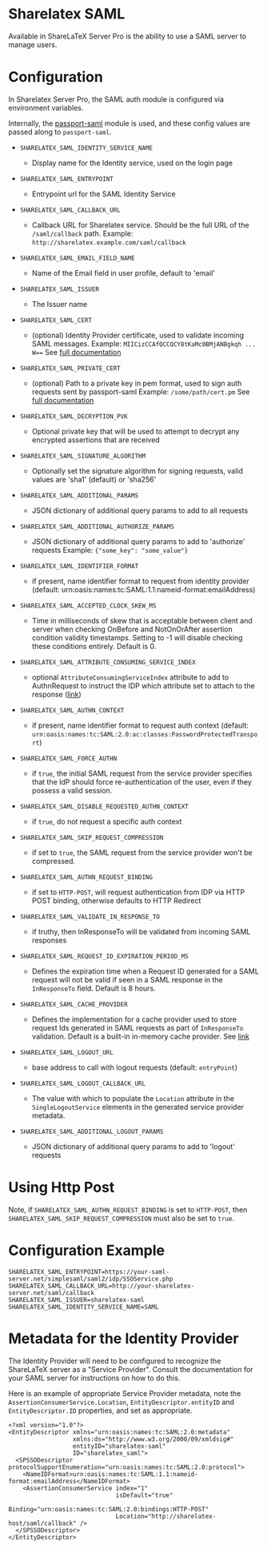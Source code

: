 # Sharelatex SAML

Available in ShareLaTeX Server Pro is the ability to use a SAML server to manage users.



# Configuration

In Sharelatex Server Pro, the SAML auth module is configured via environment variables.

Internally, the [passport-saml](https://github.com/bergie/passport-saml) module is used, and these config values are passed along to `passport-saml`.


- `SHARELATEX_SAML_IDENTITY_SERVICE_NAME`
    * Display name for the Identity service, used on the login page

- `SHARELATEX_SAML_ENTRYPOINT`
    * Entrypoint url for the SAML Identity Service
	
- `SHARELATEX_SAML_CALLBACK_URL`
    * Callback URL for Sharelatex service. Should be the full URL of the `/saml/callback` path.
      Example: `http://sharelatex.example.com/saml/callback`

- `SHARELATEX_SAML_EMAIL_FIELD_NAME`
    * Name of the Email field in user profile, default to 'email'

- `SHARELATEX_SAML_ISSUER`
    * The Issuer name

- `SHARELATEX_SAML_CERT`
    * (optional) Identity Provider certificate, used to validate incoming SAML messages.
	  Example: `MIICizCCAfQCCQCY8tKaMc0BMjANBgkqh ... W==`
	  See [full documentation](https://github.com/bergie/passport-saml/blob/master/README.md#security-and-signatures)

- `SHARELATEX_SAML_PRIVATE_CERT`
    * (optional) Path to a private key in pem format, used to sign auth requests sent by passport-saml
	  Example: `/some/path/cert.pm`
	  See [full documentation](https://github.com/bergie/passport-saml/blob/master/README.md#security-and-signatures)

- `SHARELATEX_SAML_DECRYPTION_PVK`
    * Optional private key that will be used to attempt to decrypt any encrypted assertions that are received

- `SHARELATEX_SAML_SIGNATURE_ALGORITHM`
    * Optionally set the signature algorithm for signing requests,
	  valid values are 'sha1' (default) or 'sha256'

- `SHARELATEX_SAML_ADDITIONAL_PARAMS`
    * JSON dictionary of additional query params to add to all requests

- `SHARELATEX_SAML_ADDITIONAL_AUTHORIZE_PARAMS`
    * JSON dictionary of additional query params to add to 'authorize' requests
	  Example: ` {"some_key": "some_value"} `

- `SHARELATEX_SAML_IDENTIFIER_FORMAT`
    * if present, name identifier format to request from identity provider (default: urn:oasis:names:tc:SAML:1.1:nameid-format:emailAddress)
	
- `SHARELATEX_SAML_ACCEPTED_CLOCK_SKEW_MS`
    * Time in milliseconds of skew that is acceptable between client and server when checking OnBefore and NotOnOrAfter assertion
	  condition validity timestamps. Setting to -1 will disable checking these conditions entirely. Default is 0.

- `SHARELATEX_SAML_ATTRIBUTE_CONSUMING_SERVICE_INDEX`
    * optional `AttributeConsumingServiceIndex` attribute to add to AuthnRequest to instruct the IDP which attribute set to attach
	  to the response ([link](http://blog.aniljohn.com/2014/01/data-minimization-front-channel-saml-attribute-requests.html))

- `SHARELATEX_SAML_AUTHN_CONTEXT`
    * if present, name identifier format to request auth context
	  (default: `urn:oasis:names:tc:SAML:2.0:ac:classes:PasswordProtectedTransport`)

- `SHARELATEX_SAML_FORCE_AUTHN `
    * if `true`, the initial SAML request from the service provider specifies that the IdP should force re-authentication of the user,
	  even if they possess a valid session.

- `SHARELATEX_SAML_DISABLE_REQUESTED_AUTHN_CONTEXT `
    * if `true`, do not request a specific auth context

- `SHARELATEX_SAML_SKIP_REQUEST_COMPRESSION `
    * if set to `true`, the SAML request from the service provider won't be compressed.

- `SHARELATEX_SAML_AUTHN_REQUEST_BINDING`
    * if set to `HTTP-POST`, will request authentication from IDP via HTTP POST binding, otherwise defaults to HTTP Redirect

- `SHARELATEX_SAML_VALIDATE_IN_RESPONSE_TO`
    * if truthy, then InResponseTo will be validated from incoming SAML responses

- `SHARELATEX_SAML_REQUEST_ID_EXPIRATION_PERIOD_MS`
    * Defines the expiration time when a Request ID generated for a SAML request will not be valid if seen
	  in a SAML response in the `InResponseTo` field.  Default is 8 hours.

- `SHARELATEX_SAML_CACHE_PROVIDER`
    * Defines the implementation for a cache provider used to store request Ids generated in SAML requests as
	  part of `InResponseTo` validation.  Default is a built-in in-memory cache provider.
	  See [link](https://github.com/bergie/passport-saml/blob/master/README.md)

- `SHARELATEX_SAML_LOGOUT_URL`
    * base address to call with logout requests (default: `entryPoint`)

- `SHARELATEX_SAML_LOGOUT_CALLBACK_URL`
    * The value with which to populate the `Location` attribute in the `SingleLogoutService` elements in the generated service provider metadata.

- `SHARELATEX_SAML_ADDITIONAL_LOGOUT_PARAMS`
    * JSON dictionary of additional query params to add to 'logout' requests

# Using Http Post

Note, if `SHARELATEX_SAML_AUTHN_REQUEST_BINDING` is set to `HTTP-POST`, then `SHARELATEX_SAML_SKIP_REQUEST_COMPRESSION` must also be set to `true`.


# Configuration Example

```
SHARELATEX_SAML_ENTRYPOINT=https://your-saml-server.net/simplesaml/saml2/idp/SSOService.php
SHARELATEX_SAML_CALLBACK_URL=http://your-sharelatex-server.net/saml/callback
SHARELATEX_SAML_ISSUER=sharelatex-saml
SHARELATEX_SAML_IDENTITY_SERVICE_NAME=SAML
```



# Metadata for the Identity Provider

The Identity Provider will need to be configured to recognize the ShareLaTeX server as a "Service Provider". Consult the documentation for your SAML server for instructions on how to do this.

Here is an example of appropriate Service Provider metadata, note the `AssertionConsumerService.Location`, `EntityDescriptor.entityID` and `EntityDescriptor.ID` properties, and set as appropriate.

```
<?xml version="1.0"?>
<EntityDescriptor xmlns="urn:oasis:names:tc:SAML:2.0:metadata"
                  xmlns:ds="http://www.w3.org/2000/09/xmldsig#"
                  entityID="sharelatex-saml"
                  ID="sharelatex_saml">
  <SPSSODescriptor protocolSupportEnumeration="urn:oasis:names:tc:SAML:2.0:protocol">
    <NameIDFormat>urn:oasis:names:tc:SAML:1.1:nameid-format:emailAddress</NameIDFormat>
    <AssertionConsumerService index="1"
                              isDefault="true"
                              Binding="urn:oasis:names:tc:SAML:2.0:bindings:HTTP-POST"
                              Location="http://sharelatex-host/saml/callback" />
  </SPSSODescriptor>
</EntityDescriptor>
```

